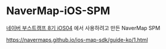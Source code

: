 # NaverMap-iOS-SPM

[네이버 부스트캠프 8기 iOS04](https://github.com/boostcampwm2023/iOS04-HeatPick) 에서 사용하려고 만든 NaverMap SPM 


https://navermaps.github.io/ios-map-sdk/guide-ko/1.html
